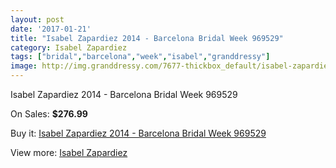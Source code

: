 ```yaml
---
layout: post
date: '2017-01-21'
title: "Isabel Zapardiez 2014 - Barcelona Bridal Week 969529"
category: Isabel Zapardiez
tags: ["bridal","barcelona","week","isabel","granddressy"]
image: http://img.granddressy.com/7677-thickbox_default/isabel-zapardiez-2014-barcelona-bridal-week-969529.jpg
---
```

Isabel Zapardiez 2014 - Barcelona Bridal Week 969529

On Sales: **$276.99**
<a href="https://www.granddressy.com/en/isabel-zapardiez/6924-isabel-zapardiez-2014-barcelona-bridal-week-969529.html"><amp-img layout="responsive" width="600" height="600" src="//img.granddressy.com/7677-thickbox_default/isabel-zapardiez-2014-barcelona-bridal-week-969529.jpg" alt="Isabel Zapardiez 2014 - Barcelona Bridal Week 969529 0" /></a>

Buy it: [Isabel Zapardiez 2014 - Barcelona Bridal Week 969529](https://www.granddressy.com/en/isabel-zapardiez/6924-isabel-zapardiez-2014-barcelona-bridal-week-969529.html "Isabel Zapardiez 2014 - Barcelona Bridal Week 969529")

View more: [Isabel Zapardiez](https://www.granddressy.com/en/72-isabel-zapardiez "Isabel Zapardiez")